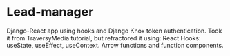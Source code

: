 # Lead-manager
Django-React app using hooks and Django Knox token authentication.
Took it from TraversyMedia tutorial, but refractored it using:
  React Hooks: useState, useEffect, useContext.
  Arrow functions and function components.
